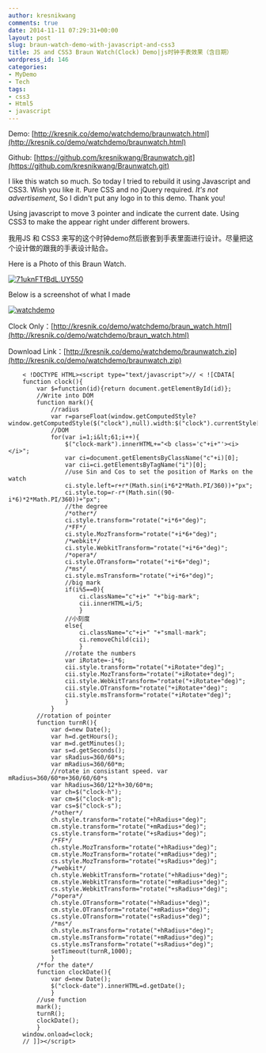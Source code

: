 ```yaml
---
author: kresnikwang
comments: true
date: 2014-11-11 07:29:31+00:00
layout: post
slug: braun-watch-demo-with-javascript-and-css3
title: JS and CSS3 Braun Watch(Clock) Demo|js时钟手表效果（含日期）
wordpress_id: 146
categories:
- MyDemo
- Tech
tags:
- css3
- Html5
- javascript
---
```


Demo: [http://kresnik.co/demo/watchdemo/braunwatch.html](http://kresnik.co/demo/watchdemo/braunwatch.html)

Github: [https://github.com/kresnikwang/Braunwatch.git](https://github.com/kresnikwang/Braunwatch.git)

I like this watch so much. So today I tried to rebuild it using Javascript and CSS3. Wish you like it. Pure CSS and no jQuery required. _It's not advertisement_, So I didn't put any logo in to this demo. Thank you!

Using javascript to move 3 pointer and indicate the current date. Using CSS3 to make the appear right under different browers.

我用JS 和 CSS3 来写的这个时钟demo然后嵌套到手表里面进行设计。尽量把这个设计做的跟我的手表设计贴合。

Here is a Photo of this Braun Watch.

[![71uknFTfBdL._UY550_](http://kresnik.co/wp-content/uploads/2014/11/71uknFTfBdL.-UY550--192x300.jpg)](http://kresnik.co/wp-content/uploads/2014/11/71uknFTfBdL.-UY550-.jpg)

Below is a screenshot of what I made

[![watchdemo](http://kresnik.co/wp-content/uploads/2014/11/watchdemo.jpg)](http://kresnik.co/wp-content/uploads/2014/11/watchdemo.jpg)

Clock Only：[http://kresnik.co/demo/watchdemo/braun_watch.html](http://kresnik.co/demo/watchdemo/braun_watch.html)

Download Link：[http://kresnik.co/demo/watchdemo/braunwatch.zip](http://kresnik.co/demo/watchdemo/braunwatch.zip)




```
    < !DOCTYPE HTML><script type="text/javascript">// < ![CDATA[
    function clock(){
        var $=function(id){return document.getElementById(id)};
        //Write into DOM
        function mark(){
            //radius
            var r=parseFloat(window.getComputedStyle?window.getComputedStyle($("clock"),null).width:$("clock").currentStyle["width"])/2;
            //DOM
            for(var i=1;i&lt;61;i++){
                $("clock-mark").innerHTML+="<b class='c"+i+"'><i></i>";
                var ci=document.getElementsByClassName("c"+i)[0];
                var cii=ci.getElementsByTagName("i")[0];
                //use Sin and Cos to set the position of Marks on the watch
                ci.style.left=r+r*(Math.sin(i*6*2*Math.PI/360))+"px";
                ci.style.top=r-r*(Math.sin((90-i*6)*2*Math.PI/360))+"px";
                //the degree
                /*other*/
                ci.style.transform="rotate("+i*6+"deg)";
                /*FF*/
                ci.style.MozTransform="rotate("+i*6+"deg)";
                /*webkit*/
                ci.style.WebkitTransform="rotate("+i*6+"deg)";
                /*opera*/
                ci.style.OTransform="rotate("+i*6+"deg)";
                /*ms*/
                ci.style.msTransform="rotate("+i*6+"deg)";
                //big mark
                if(i%5==0){
                    ci.className="c"+i+" "+"big-mark";
                    cii.innerHTML=i/5;
                    }
                //小刻度
                else{
                    ci.className="c"+i+" "+"small-mark";
                    ci.removeChild(cii);
                    }
                //rotate the numbers
                var iRotate=-i*6;
                cii.style.transform="rotate("+iRotate+"deg)";
                cii.style.MozTransform="rotate("+iRotate+"deg)";
                cii.style.WebkitTransform="rotate("+iRotate+"deg)";
                cii.style.OTransform="rotate("+iRotate+"deg)";
                cii.style.msTransform="rotate("+iRotate+"deg)";
                }
            }
        //rotation of pointer
        function turnR(){
            var d=new Date();
            var h=d.getHours();
            var m=d.getMinutes();
            var s=d.getSeconds();
            var sRadius=360/60*s;
            var mRadius=360/60*m;
            //rotate in consistant speed. var mRadius=360/60*m+360/60/60*s
            var hRadius=360/12*h+30/60*m;
            var ch=$("clock-h");
            var cm=$("clock-m");
            var cs=$("clock-s");
            /*other*/
            ch.style.transform="rotate("+hRadius+"deg)";
            cm.style.transform="rotate("+mRadius+"deg)";
            cs.style.transform="rotate("+sRadius+"deg)";
            /*FF*/
            ch.style.MozTransform="rotate("+hRadius+"deg)";
            cm.style.MozTransform="rotate("+mRadius+"deg)";
            cs.style.MozTransform="rotate("+sRadius+"deg)";
            /*webkit*/
            ch.style.WebkitTransform="rotate("+hRadius+"deg)";
            cm.style.WebkitTransform="rotate("+mRadius+"deg)";
            cs.style.WebkitTransform="rotate("+sRadius+"deg)";
            /*opera*/
            ch.style.OTransform="rotate("+hRadius+"deg)";
            cm.style.OTransform="rotate("+mRadius+"deg)";
            cs.style.OTransform="rotate("+sRadius+"deg)";
            /*ms*/
            ch.style.msTransform="rotate("+hRadius+"deg)";
            cm.style.msTransform="rotate("+mRadius+"deg)";
            cs.style.msTransform="rotate("+sRadius+"deg)";
            setTimeout(turnR,1000);
            }
        /*for the date*/
        function clockDate(){
            var d=new Date();
            $("clock-date").innerHTML=d.getDate();
            }
        //use function
        mark();
        turnR();
        clockDate();
        }
    window.onload=clock;
    // ]]></script>
```



